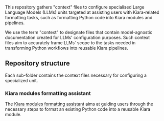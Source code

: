This repository gathers "context" files to configure specialised Large Language Models (LLMs) units targeted at assisting users with Kiara-related formatting tasks, such as formatting Python code into Kiara modules and pipelines.

We use the term "context" to designate files that contain model-agnostic documentation created for LLMs' configuration purposes. Such context files aim to accurately frame LLMs' scope to the tasks needed in transforming Python workflows into reusable Kiara pipelines.

## Repository structure

Each sub-folder contains the context files necessary for configuring a specialized unit.

### Kiara modules formatting assistant

The [Kiara modules formatting assistant](https://github.com/DHARPA-Project/kiara.llm_context/tree/main/kiara_modules_formatting) aims at guiding users through the necessary steps to format an existing Python code into a reusable Kiara module. 